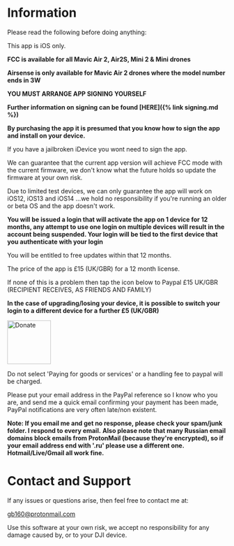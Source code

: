 # Information


Please read the following before doing anything:

This app is iOS only.

**FCC is available for all Mavic Air 2, Air2S, Mini 2 & Mini drones**

**Airsense is only available for Mavic Air 2 drones where the model number ends in 3W**

**YOU MUST ARRANGE APP SIGNING YOURSELF**

**Further information on signing can be found [HERE]({% link signing.md %})**

**By purchasing the app it is presumed that you know how to sign the app and install on your device.**


If you have a jailbroken iDevice you wont need to sign the app.

We can guarantee that the current app version will achieve FCC mode with the current firmware, we don't know what the future holds so update the firmware at your own risk.

Due to limited test devices, we can only guarantee the app will work on iOS12, iOS13 and iOS14 ...we hold no responsibility if you're running an older or beta OS and the app doesn't work.

**You will be issued a login that will activate the app on 1 device for 12 months, any attempt to use one login on multiple devices will result in the account being suspended. Your login will be tied to the first device that you authenticate with your login**

You will be entitled to free updates within that 12 months.

The price of the app is £15 (UK/GBR) for a 12 month license.

If none of this is a problem then tap the icon below to Paypal £15 UK/GBR (RECIPIENT RECEIVES, AS FRIENDS AND FAMILY)

**In the case of upgrading/losing your device, it is possible to switch your login to a different device for a further £5 (UK/GBR)**


<a href="https://paypal.me/fccdjifly/15GBP" class="donate"><img src="https://gb160.github.io/PayPal-Button.png" height="100" alt="Donate"></a>




Do not select 'Paying for goods or services' or a handling fee to paypal will be charged.

Please put your email address in the PayPal reference so I know who you are, and send me a quick email confirming your payment has been made, PayPal notifications 
are very often late/non existent.

**Note: If you email me and get no response, please check your spam/junk folder. I respond to every email.**
**Also please note that many Russian email domains block emails from ProtonMail (because they're encrypted), so if your email address end with '.ru' please use a different one. Hotmail/Live/Gmail all work fine.**


# Contact and Support

If any issues or questions arise, then feel free to contact me at:

[gb160@protonmail.com](mailto:gb160@protonmail.com)

Use this software at your own risk, we accept no responsibility for any damage caused by, or to your DJI device.

